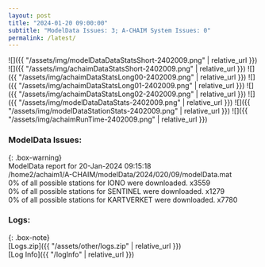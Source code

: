 ```yaml
---
layout: post
title: "2024-01-20 09:00:00"
subtitle: "ModelData Issues: 3; A-CHAIM System Issues: 0"
permalink: /latest/
---
```


![]({{ "/assets/img/modelDataDataStatsShort-2402009.png" | relative_url }})
![]({{ "/assets/img/achaimDataStatsShort-2402009.png" | relative_url }})
![]({{ "/assets/img/achaimDataStatsLong00-2402009.png" | relative_url }})
![]({{ "/assets/img/achaimDataStatsLong01-2402009.png" | relative_url }})
![]({{ "/assets/img/achaimDataStatsLong02-2402009.png" | relative_url }})
![]({{ "/assets/img/modelDataDataStats-2402009.png" | relative_url }})
![]({{ "/assets/img/modelDataStationStats-2402009.png" | relative_url }})
![]({{ "/assets/img/achaimRunTime-2402009.png" | relative_url }})


### ModelData Issues:  
  
{: .box-warning}  
 ModelData report for 20-Jan-2024 09:15:18   
 /home2/achaim1/A-CHAIM/modelData/2024/020/09/modelData.mat   
 0% of all possible stations for IONO were downloaded. x3559   
 0% of all possible stations for SENTINEL were downloaded. x1279   
 0% of all possible stations for KARTVERKET were downloaded. x7780   
  


### Logs:  
  
{: .box-note}  
[Logs.zip]({{ "/assets/other/logs.zip" | relative_url }})  
[Log Info]({{ "/logInfo" | relative_url }})  
